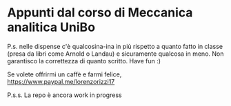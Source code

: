 # Appunti dal corso di Meccanica analitica UniBo

P.s. nelle dispense c'è qualcosina-ina in più rispetto a quanto fatto in classe (presa da libri come Arnold o Landau) e sicuramente qualcosa in meno. Non garantisco la correttezza di quanto scritto. Have fun :) 

Se volete offrirmi un caffè e farmi felice, https://www.paypal.me/lorenzorizzi17

P.s.s. La repo è ancora work in progress
